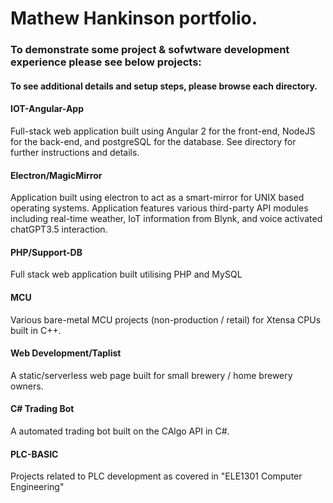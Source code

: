 # Mathew Hankinson portfolio.

 ### To demonstrate some project & sofwtware development experience please see below projects:

#### To see additional details and setup steps, please browse each directory.

#### IOT-Angular-App
Full-stack web application built using Angular 2 for the front-end, NodeJS for the back-end, and postgreSQL for the database.
See directory for further instructions and details.

#### Electron/MagicMirror
Application built using electron to act as a smart-mirror for UNIX based operating systems.
Application features various third-party API modules including real-time weather, IoT information from Blynk, and voice activated chatGPT3.5 interaction.

#### PHP/Support-DB
Full stack web application built utilising PHP and MySQL

#### MCU
Various bare-metal MCU projects (non-production / retail) for Xtensa CPUs built in C++.

#### Web Development/Taplist
A static/serverless web page built for small brewery / home brewery owners.

#### C# Trading Bot
A automated trading bot built on the CAlgo API in C#.

#### PLC-BASIC
Projects related to PLC development as covered in "ELE1301 Computer Engineering"
